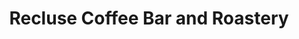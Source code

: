 ---
title: "Recluse Coffee Bar and Roastery"
url: /richmond/recluse-coffee-bar-and-roastery/
shop: coffee
---